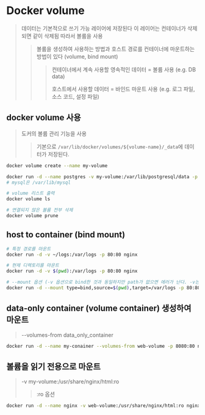 # Docker volume

> 데이터는 기본적으로 쓰기 가능 레이어에 저장된다 이 레이어는 컨테이너가 삭제되면 같이 삭제됨 따라서 볼륨을 사용
>
> > 볼륨을 생성하여 사용하는 방법과 호스트 경로를 컨테이너에 마운트하는 방법이 있다 (volume, bind mount)
> >
> > > 컨테이너에서 계속 사용할 영속적인 데이터 = 볼륨 사용 (e.g. DB data)
> > >
> > > 호스트에서 사용할 데이터 = 바인드 마운트 사용 (e.g. 로그 파일, 소스 코드, 설정 파일)

## docker volume 사용

> 도커의 볼륨 관리 기능을 사용
>
> > 기본으로 `/var/lib/docker/volumes/${volume-name}/_data`에 데이터가 저장된다.

```bash
docker volume create --name my-volume

docker run -d --name postgres -v my-volume:/var/lib/postgresql/data -p 3306:3306 mysql
# mysql은 /var/lib/mysql

# volume 리스트 출력
docker volume ls

# 연결되지 않은 볼륨 전부 삭제
docker volume prune
```

## host to container (bind mount)

```bash
# 특정 경로를 마운트
docker run -d -v ~/logs:/var/logs -p 80:80 nginx

# 현제 디렉토리를 마운트
docker run -d -v $(pwd):/var/logs -p 80:80 nginx

# --mount 옵션 (-v 옵션으로 bind한 것과 동일하지만 path가 없으면 에러가 난다. -v는 path가 없으면 자동으로 생성)
docker run -d --mount type=bind,source=$(pwd),target=/var/logs -p 80:80 nginx
```

## data-only container (volume container) 생성하여 마운트

> --volumes-from data_only_container

```sh
docker run -d --name my-conainer --volumes-from web-volume -p 8080:80 nginx
```

## 볼륨을 읽기 전용으로 마운트

> -v my-volume:/usr/share/nginx/html:ro
>
> > :ro 옵션

```sh
docker run -d --name nginx -v web-volume:/usr/share/nginx/html:ro nginx
```
